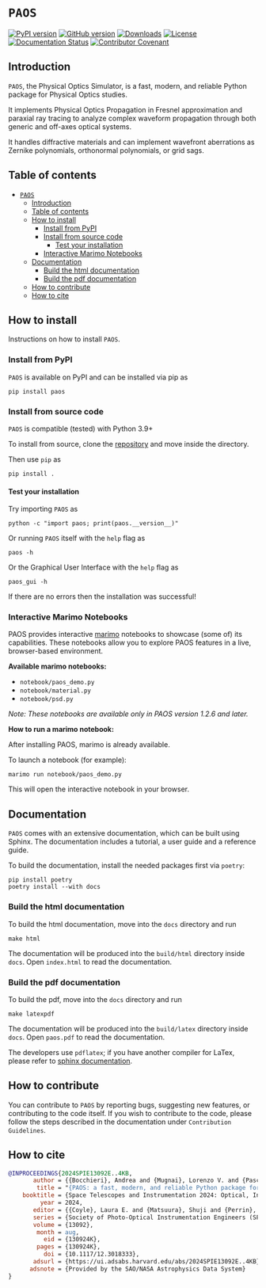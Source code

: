 # ``PAOS``

[![PyPI version](https://badge.fury.io/py/paos.svg?icon=si%3Apython)](https://badge.fury.io/py/paos)
[![GitHub version](https://badge.fury.io/gh/arielmission-space%2FPAOS.svg?icon=si%3Agithub)](https://badge.fury.io/gh/arielmission-space%2FPAOS)
[![Downloads](https://static.pepy.tech/badge/paos)](https://pepy.tech/project/paos)
[![License](https://img.shields.io/badge/License-BSD%203--Clause-blue.svg)](https://opensource.org/licenses/BSD-3-Clause)
[![Documentation Status](https://readthedocs.org/projects/paos/badge/?version=latest)](https://paos.readthedocs.io/en/latest/?badge=latest)
[![Contributor Covenant](https://img.shields.io/badge/Contributor%20Covenant-2.1-4baaaa.svg)](code_of_conduct.md)

## Introduction

``PAOS``, the Physical Optics Simulator, is a fast, modern, and reliable Python package for Physical Optics studies.

It implements Physical Optics Propagation in Fresnel approximation and paraxial ray tracing to analyze complex waveform propagation through both generic and off-axes optical systems.

It handles diffractive materials and can implement wavefront aberrations as Zernike polynomials, orthonormal polynomials, or grid sags.

## Table of contents

- [``PAOS``](#paos)
  - [Introduction](#introduction)
  - [Table of contents](#table-of-contents)
  - [How to install](#how-to-install)
    - [Install from PyPI](#install-from-pypi)
    - [Install from source code](#install-from-source-code)
      - [Test your installation](#test-your-installation)
    - [Interactive Marimo Notebooks](#interactive-marimo-notebooks)
  - [Documentation](#documentation)
    - [Build the html documentation](#build-the-html-documentation)
    - [Build the pdf documentation](#build-the-pdf-documentation)
  - [How to contribute](#how-to-contribute)
  - [How to cite](#how-to-cite)

## How to install

Instructions on how to install ``PAOS``.

### Install from PyPI

``PAOS`` is available on PyPI and can be installed via pip as

    pip install paos

### Install from source code

``PAOS`` is compatible (tested) with Python 3.9+

To install from source, clone the [repository](https://github.com/arielmission-space/PAOS/) and move inside the directory.

Then use `pip` as

    pip install .

#### Test your installation

Try importing ``PAOS`` as

    python -c "import paos; print(paos.__version__)"

Or running ``PAOS`` itself with the `help` flag as

    paos -h

Or the Graphical User Interface with the `help` flag as

    paos_gui -h

If there are no errors then the installation was successful!

### Interactive Marimo Notebooks

PAOS provides interactive [marimo](https://github.com/marimo-team/marimo) notebooks to showcase (some of) its capabilities. These notebooks allow you to explore PAOS features in a live, browser-based environment.

**Available marimo notebooks:**

- `notebook/paos_demo.py`
- `notebook/material.py`
- `notebook/psd.py`

*Note: These notebooks are available only in PAOS version 1.2.6 and later.*

**How to run a marimo notebook:**

After installing PAOS, marimo is already available.

To launch a notebook (for example):

    marimo run notebook/paos_demo.py

This will open the interactive notebook in your browser.

## Documentation

``PAOS`` comes with an extensive documentation, which can be built using Sphinx.
The documentation includes a tutorial, a user guide and a reference guide.

To build the documentation, install the needed packages first via `poetry`:

    pip install poetry
    poetry install --with docs

### Build the html documentation

To build the html documentation, move into the `docs` directory and run

    make html

The documentation will be produced into the `build/html` directory inside `docs`.
Open `index.html` to read the documentation.

### Build the pdf documentation

To build the pdf, move into the `docs` directory and run

    make latexpdf

The documentation will be produced into the `build/latex` directory inside `docs`.
Open `paos.pdf` to read the documentation.

The developers use `pdflatex`; if you have another compiler for LaTex, please refer to [sphinx documentation](https://www.sphinx-doc.org/en/master/usage/configuration.html#latex-options).

## How to contribute

You can contribute to ``PAOS`` by reporting bugs, suggesting new features, or contributing to the code itself.
If you wish to contribute to the code, please follow the steps described in the documentation under `Contribution Guidelines`.

## How to cite

```bibtex
@INPROCEEDINGS{2024SPIE13092E..4KB,
       author = {{Bocchieri}, Andrea and {Mugnai}, Lorenzo V. and {Pascale}, Enzo},
        title = "{PAOS: a fast, modern, and reliable Python package for physical optics studies}",
    booktitle = {Space Telescopes and Instrumentation 2024: Optical, Infrared, and Millimeter Wave},
         year = 2024,
       editor = {{Coyle}, Laura E. and {Matsuura}, Shuji and {Perrin}, Marshall D.},
       series = {Society of Photo-Optical Instrumentation Engineers (SPIE) Conference Series},
       volume = {13092},
        month = aug,
          eid = {130924K},
        pages = {130924K},
          doi = {10.1117/12.3018333},
       adsurl = {https://ui.adsabs.harvard.edu/abs/2024SPIE13092E..4KB},
      adsnote = {Provided by the SAO/NASA Astrophysics Data System}
}
```
